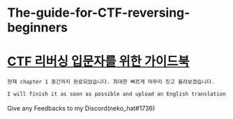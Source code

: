 # The-guide-for-CTF-reversing-beginners   
# [CTF 리버싱 입문자를 위한 가이드북](https://github.com/neko-hat/The-guide-for-ctf-reversing-beginners/blob/main/CTF%20%EB%A6%AC%EB%B2%84%EC%8B%B1%20%EC%9E%85%EB%AC%B8%EC%9E%90%EB%A5%BC%20%EC%9C%84%ED%95%9C%20%EA%B0%80%EC%9D%B4%EB%93%9C.md)

`현재 chapter 1 중간까지 완료되었습니다. 최대한 빠르게 마무리 짓고 올려보겠습니다.`

`I will finish it as soon as possible and upload an English translation`
<br><br>
Give any Feedbacks to my Discord(neko_hat#1736)
